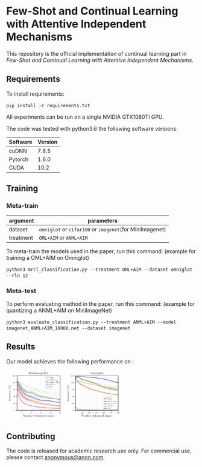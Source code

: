 # Few-Shot and Continual Learning with Attentive Independent Mechanisms

This repository is the official implementation of continual learning part in *Few-Shot and Continual Learning with Attentive Independent Mechanisms*. 

## Requirements

To install requirements:

```setup
pip install -r requirements.txt
```

All experiments can be run on a single NVIDIA GTX1080Ti GPU.


The code was tested with python3.6 the following software versions:

| Software | Version | 
|----------|---------| 
| cuDNN    | 7.6.5   |
| Pytorch  | 1.6.0   |
| CUDA     | 10.2    |


## Training

### Meta-train


| argument      | parameters | 
| ------------- |-------------| 
| dataset       | `omniglot` or `cifar100` or `imagenet`(for MiniImagenet) |
| treatment     | `OML+AIM` or `ANML+AIM` |


To meta-train the models used in the paper, run this command: (example for training a OML+AIM on Omniglot)

```
python3 mrcl_classification.py --treatment OML+AIM --dataset omniglot --rln 12
```

### Meta-test

To perform evaluating method in the paper, run this command: (example for quantizing a ANML+AIM on MiniImageNet)

```
python3 evaluate_classification.py --treatment ANML+AIM --model imagenet_ANML+AIM_10000.net --dataset imagenet
```

## Results

Our model achieves the following performance on :

<div>
<img src="plots/metatest_imagenet.png" alt="Evaluation of continual learning methods using MiniImageNet of various scales" width="30% align="middle"> <img src="plots/metatest_omniglot.png" alt="Evaluation of continual learning methods using Omniglot of various scales" width="30% align="middle"> </div>


## Contributing

The code is released for academic research use only. For commercial use, please contact [anonymous@anon.com](anonymous@anon.com).

